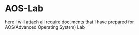 # AOS-Lab
here I will attach all require documents that I have prepared for AOS(Advanced Operating System) Lab
